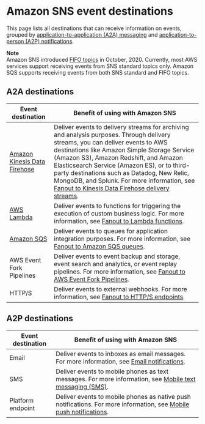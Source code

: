 # Amazon SNS event destinations<a name="sns-event-destinations"></a>

This page lists all destinations that can receive information on events, grouped by [application\-to\-application \(A2A\) messaging](sns-system-to-system-messaging.md) and [application\-to\-person \(A2P\) notifications](sns-user-notifications.md)\.

**Note**  
Amazon SNS introduced [FIFO topics](sns-fifo-topics.md) in October, 2020\. Currently, most AWS services support receiving events from SNS standard topics only\. Amazon SQS supports receiving events from both SNS standard and FIFO topics\.

## A2A destinations<a name="sns-event-destinations-a2a"></a>


| Event destination | Benefit of using with Amazon SNS | 
| --- | --- | 
|  [Amazon Kinesis Data Firehose](https://docs.aws.amazon.com/firehose/latest/dev/what-is-this-service.html)  |  Deliver events to delivery streams for archiving and analysis purposes\. Through delivery streams, you can deliver events to AWS destinations like Amazon Simple Storage Service \(Amazon S3\), Amazon Redshift, and Amazon Elasticsearch Service \(Amazon ES\), or to third\-party destinations such as Datadog, New Relic, MongoDB, and Splunk\. For more information, see [Fanout to Kinesis Data Firehose delivery streams](sns-firehose-as-subscriber.md)\.  | 
|  [AWS Lambda](https://docs.aws.amazon.com/lambda/latest/dg/welcome.html)  |  Deliver events to functions for triggering the execution of custom business logic\. For more information, see [Fanout to Lambda functions](sns-lambda-as-subscriber.md)\.  | 
|  [Amazon SQS](https://docs.aws.amazon.com/AWSSimpleQueueService/latest/SQSDeveloperGuide/welcome.html)  |  Deliver events to queues for application integration purposes\. For more information, see [Fanout to Amazon SQS queues](sns-sqs-as-subscriber.md)\.  | 
|  AWS Event Fork Pipelines  |  Deliver events to event backup and storage, event search and analytics, or event replay pipelines\. For more information, see [Fanout to AWS Event Fork Pipelines](sns-fork-pipeline-as-subscriber.md)\.  | 
|  HTTP/S  |  Deliver events to external webhooks\. For more information, see [Fanout to HTTP/S endpoints](sns-http-https-endpoint-as-subscriber.md)\.  | 

## A2P destinations<a name="sns-event-destinations-a2p"></a>


| Event destination | Benefit of using with Amazon SNS | 
| --- | --- | 
|  Email  |  Deliver events to inboxes as email messages\. For more information, see [Email notifications](sns-email-notifications.md)\.  | 
|  SMS  |  Deliver events to mobile phones as text messages\. For more information, see [Mobile text messaging \(SMS\)](sns-mobile-phone-number-as-subscriber.md)\.  | 
|  Platform endpoint  |  Deliver events to mobile phones as native push notifications\. For more information, see [Mobile push notifications](sns-mobile-application-as-subscriber.md)\.  | 